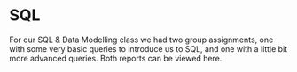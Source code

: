 # SQL
For our SQL & Data Modelling class we had two group assignments, one with some very basic queries to introduce us to SQL, and one with a little bit more advanced queries. Both reports can be viewed here.
